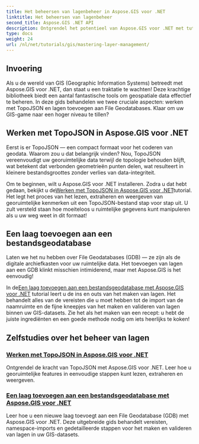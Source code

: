```yaml
---
title: Het beheersen van lagenbeheer in Aspose.GIS voor .NET
linktitle: Het beheersen van lagenbeheer
second_title: Aspose.GIS .NET API
description: Ontgrendel het potentieel van Aspose.GIS voor .NET met tutorials over TopoJSON en File Geodatabases. Vereenvoudig uw lagenbeheer.
type: docs
weight: 24
url: /nl/net/tutorials/gis/mastering-layer-management/
---
```

## Invoering

Als u de wereld van GIS (Geographic Information Systems) betreedt met Aspose.GIS voor .NET, dan staat u een traktatie te wachten! Deze krachtige bibliotheek biedt een aantal fantastische tools om geospatiale data effectief te beheren. In deze gids behandelen we twee cruciale aspecten: werken met TopoJSON en lagen toevoegen aan File Geodatabases. Klaar om uw GIS-game naar een hoger niveau te tillen?

## Werken met TopoJSON in Aspose.GIS voor .NET

Eerst is er TopoJSON — een compact formaat voor het coderen van geodata. Waarom zou u dat belangrijk vinden? Nou, TopoJSON vereenvoudigt uw georuimtelijke data terwijl de topologie behouden blijft, wat betekent dat verbonden geometrieën punten delen, wat resulteert in kleinere bestandsgroottes zonder verlies van data-integriteit. 

 Om te beginnen, wilt u Aspose.GIS voor .NET installeren. Zodra u dat hebt gedaan, bekijkt u de[Werken met TopoJSON in Aspose.GIS voor .NET](./working-with-topojson/)tutorial. Het legt het proces van het lezen, extraheren en weergeven van georuimtelijke kenmerken uit een TopoJSON-bestand stap voor stap uit. U zult versteld staan hoe moeiteloos u ruimtelijke gegevens kunt manipuleren als u uw weg weet in dit formaat!

## Een laag toevoegen aan een bestandsgeodatabase

Laten we het nu hebben over File Geodatabases (GDB) — ze zijn als de digitale archiefkasten voor uw ruimtelijke data. Het toevoegen van lagen aan een GDB klinkt misschien intimiderend, maar met Aspose.GIS is het eenvoudig! 

 In de[Een laag toevoegen aan een bestandsgeodatabase met Aspose.GIS voor .NET](./add-layer-to-file-geo-database/) tutorial leert u de ins en outs van het maken van lagen. Het behandelt alles van de vereisten die u moet hebben tot de import van de naamruimte en de fijne kneepjes van het maken en valideren van lagen binnen uw GIS-datasets. Zie het als het maken van een recept: u hebt de juiste ingrediënten en een goede methode nodig om iets heerlijks te koken!

## Zelfstudies over het beheer van lagen
### [Werken met TopoJSON in Aspose.GIS voor .NET](./working-with-topojson/)
Ontgrendel de kracht van TopoJSON met Aspose.GIS voor .NET. Leer hoe u georuimtelijke features in eenvoudige stappen kunt lezen, extraheren en weergeven.
### [Een laag toevoegen aan een bestandsgeodatabase met Aspose.GIS voor .NET](./add-layer-to-file-geo-database/)
Leer hoe u een nieuwe laag toevoegt aan een File Geodatabase (GDB) met Aspose.GIS voor .NET. Deze uitgebreide gids behandelt vereisten, namespace-imports en gedetailleerde stappen voor het maken en valideren van lagen in uw GIS-datasets.